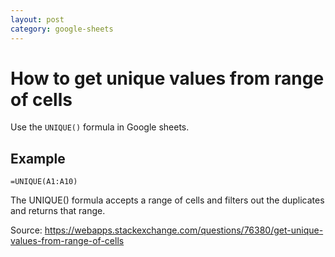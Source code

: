 ```yaml
---
layout: post
category: google-sheets
---
```

# How to get unique values from range of cells

Use the `UNIQUE()` formula in Google sheets.

## Example
`=UNIQUE(A1:A10)`

The UNIQUE() formula accepts a range of cells and filters out the duplicates and returns that range.

Source: <https://webapps.stackexchange.com/questions/76380/get-unique-values-from-range-of-cells>
